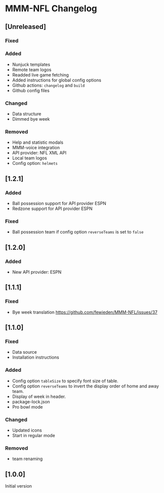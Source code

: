 # MMM-NFL Changelog

## [Unreleased]

### Fixed

### Added

* Nunjuck templates
* Remote team logos
* Readded live game fetching
* Added instructions for global config options
* Github actions: `changelog` and `build`
* Github config files

### Changed

* Data structure
* Dimmed bye week

### Removed

* Help and statistic modals
* MMM-voice integration
* API provider: NFL XML API
* Local team logos
* Config option: `helmets`

## [1.2.1]

### Added

* Ball possession support for API provider ESPN
* Redzone support for API provider ESPN

### Fixed

* Ball possession team if config option `reverseTeams` is set to `false`

## [1.2.0]

### Added

* New API provider: ESPN

## [1.1.1]

### Fixed

* Bye week translation https://github.com/fewieden/MMM-NFL/issues/37

## [1.1.0]

### Fixed

* Data source
* Installation instructions

### Added

* Config option `tableSize` to specify font size of table.
* Config option `reverseTeams` to invert the display order of home and away team.
* Display of week in header.
* package-lock.json
* Pro bowl mode

### Changed

* Updated icons
* Start in regular mode

### Removed

* team renaming

## [1.0.0]

Initial version
